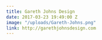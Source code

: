 ```yaml
---
title: Gareth Johns Design
date: 2017-03-23 19:49:00 Z
image: "/uploads/Gareth-Johns.png"
link: http://garethjohnsdesign.com
---
```


